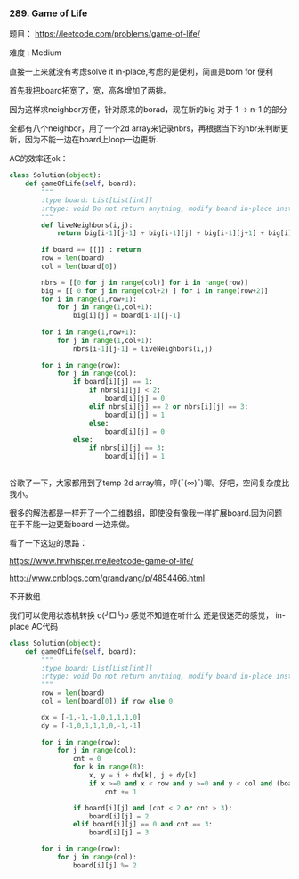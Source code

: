 ### 289. Game of Life

题目： 
<https://leetcode.com/problems/game-of-life/>


难度 : Medium


直接一上来就没有考虑solve it in-place,考虑的是便利，简直是born for 便利

首先我把board拓宽了，宽，高各增加了两排。

因为这样求neighbor方便，针对原来的borad，现在新的big 对于 1 -> n-1 的部分

全都有八个neighbor，用了一个2d array来记录nbrs，再根据当下的nbr来判断更新，因为不能一边在board上loop一边更新.

AC的效率还ok：

```python
class Solution(object):
    def gameOfLife(self, board):
        """
        :type board: List[List[int]]
        :rtype: void Do not return anything, modify board in-place instead.
        """
        def liveNeighbors(i,j):
            return big[i-1][j-1] + big[i-1][j] + big[i-1][j+1] + big[i][j-1] + big[i][j+1] + big[i+1][j-1] + big[i+1][j] + big[i+1][j+1]
        
        if board == [[]] : return
        row = len(board)
        col = len(board[0]) 

        nbrs = [[0 for j in range(col)] for i in range(row)]
        big = [[ 0 for j in range(col+2) ] for i in range(row+2)]
        for i in range(1,row+1):
            for j in range(1,col+1):
                big[i][j] = board[i-1][j-1]
            
        for i in range(1,row+1):
            for j in range(1,col+1):
                nbrs[i-1][j-1] = liveNeighbors(i,j)
    
        for i in range(row):
            for j in range(col):
                if board[i][j] == 1:                
                    if nbrs[i][j] < 2:
                        board[i][j] = 0
                    elif nbrs[i][j] == 2 or nbrs[i][j] == 3:
                        board[i][j] = 1
                    else:
                        board[i][j] = 0
                else:
                    if nbrs[i][j] == 3:
                        board[i][j] = 1
            
```

谷歌了一下，大家都用到了temp 2d array嘛，哼(ˉ(∞)ˉ)唧。好吧，空间复杂度比我小。



很多的解法都是一样开了一个二维数组，即使没有像我一样扩展board.因为问题在于不能一边更新board 一边来做。

看了一下这边的思路：

<https://www.hrwhisper.me/leetcode-game-of-life/>

<http://www.cnblogs.com/grandyang/p/4854466.html>



不开数组

我们可以使用状态机转换 o(╯□╰)o  感觉不知道在听什么 还是很迷茫的感觉， in-place AC代码

```python
class Solution(object):
    def gameOfLife(self, board):
        """
        :type board: List[List[int]]
        :rtype: void Do not return anything, modify board in-place instead.
        """
        row = len(board)
        col = len(board[0]) if row else 0

        dx = [-1,-1,-1,0,1,1,1,0]
        dy = [-1,0,1,1,1,0,-1,-1]
    
        for i in range(row):
            for j in range(col):
                cnt = 0
                for k in range(8):
                    x, y = i + dx[k], j + dy[k]
                    if x >=0 and x < row and y >=0 and y < col and (board[x][y] == 1  or board[x][y] == 2):
                        cnt += 1

                if board[i][j] and (cnt < 2 or cnt > 3):
                    board[i][j] = 2
                elif board[i][j] == 0 and cnt == 3:
                    board[i][j] = 3

        for i in range(row):
            for j in range(col):
                board[i][j] %= 2
                   
   
```



